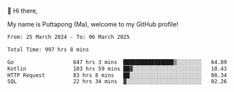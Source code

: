 👋 Hi there,

My name is Puttapong (Ma), welcome to my GitHub profile!

<!--START_SECTION:waka-->

```txt
From: 25 March 2024 - To: 06 March 2025

Total Time: 997 hrs 8 mins

Go                   647 hrs 3 mins  ████████████████▒░░░░░░░░   64.89 %
Kotlin               103 hrs 59 mins ██▓░░░░░░░░░░░░░░░░░░░░░░   10.43 %
HTTP Request         83 hrs 8 mins   ██░░░░░░░░░░░░░░░░░░░░░░░   08.34 %
SQL                  22 hrs 34 mins  ▓░░░░░░░░░░░░░░░░░░░░░░░░   02.26 %
```

<!--END_SECTION:waka-->
